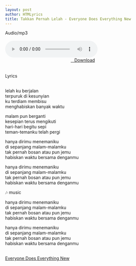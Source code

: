 ```yaml
---
layout: post
author: HTMLyrics
title: Takkan Pernah Lelah - Everyone Does Everything New
---
```


<div class="htl">Audio/mp3</div><br />

<audio class='js-player' style="--plyr-color-main: #212121;" controls>
<source src="https://drive.google.com/uc?authuser=0&id=1u-vvJb_vsQXVfUxPDHXNzrZOciMDZrHi&export=download" type="audio/mp3">
</audio><br />

<center>
<a href="https://drive.google.com/uc?authuser=0&id=1u-vvJb_vsQXVfUxPDHXNzrZOciMDZrHi&export=download" class="hbt"><i class="fa fa-chevron-down" aria-hidden="true"></i>&nbsp; &nbsp;Download</a>
</center><br />
<br />

<div class="htl">Lyrics</div><br />

lelah ku berjalan<br />
terpuruk di kesunyian<br />
ku terdiam membisu<br />
menghabiskan banyak waktu<br />

malam pun berganti<br />
kesepian terus mengikuti<br />
hari-hari begitu sepi<br />
teman-temanku telah pergi<br />

hanya dirimu menemaniku<br />
di sepanjang malam-malamku<br />
tak pernah bosan atau pun jemu<br />
habiskan waktu bersama denganmu<br />

hanya dirimu menemaniku<br />
di sepanjang malam-malamku<br />
tak pernah bosan atau pun jemu<br />
habiskan waktu bersama denganmu<br />

🎶 music<br />

hanya dirimu menemaniku<br />
di sepanjang malam-malamku<br />
tak pernah bosan atau pun jemu<br />
habiskan waktu bersama denganmu<br />

hanya dirimu menemaniku<br />
di sepanjang malam-malamku<br />
tak pernah bosan atau pun jemu<br />
habiskan waktu bersama denganmu<br />
<br />

<i class="fa fa-hashtag" aria-hidden="true"></i>
<a href="/artist/everyonedoeseverythingnew">Everyone Does Everything New</a>
